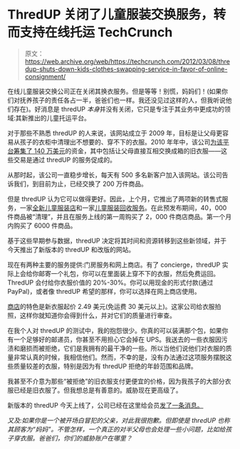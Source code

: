 # ThredUP 关闭了儿童服装交换服务，转而支持在线托运 TechCrunch

> 原文：<https://web.archive.org/web/https://techcrunch.com/2012/03/08/thredup-shuts-down-kids-clothes-swapping-service-in-favor-of-online-consignment/>

在线儿童服装交换公司正在关闭其换衣服务。但是等等！别慌，妈妈们！(如果你们对抚养孩子的责任各占一半，爸爸们也一样。我还没见过这样的人，但我听说他们存在)。好消息是 thredUP *本身*并没有关闭，它只是专注于其业务中更成功的领域:其新推出的儿童托运平台。

对于那些不熟悉 thredUP 的人来说，该网站成立于 2009 年，目标是让父母更容易从孩子的衣柜中清理出不想要的、穿不下的衣服。2010 年年中，该公司[为该平台筹集了 140 万美元](https://web.archive.org/web/20221209173616/https://beta.techcrunch.com/2010/07/07/kids-clothing-exchange-thredup-raises-1-4m-from-trinity-ventures-founder-collective-and-others/)的资金，其中包括让父母直接互相交换成箱的旧衣服——这些交易是通过 thredUP 的服务促成的。

从那时起，该公司一直稳步增长，每天有 500 多名新客户加入该网站。该公司告诉我们，到目前为止，已经交换了 200 万件商品。

但是 thredUP 认为它可以做得更好。因此，上个月，它推出了两项新的转售式服务，一家[全新儿童服装店](https://web.archive.org/web/20221209173616/http://www.thredup.com/items)和一家[儿童服装回收服务](https://web.archive.org/web/20221209173616/http://www.thredup.com/cleanout)。在此预发布期间，40，000 件商品被“清理”，并且在服务上线的第一周购买了 2，000 件商店商品。第一个月内购买了 6000 件商品。

基于这些早期参与数据，thredUP 决定将其时间和资源转移到这些新领域，并于今天推出了新版本的 thredUP 和改版的网站。

现在有两种主要的服务提供:门房服务和网上商店。有了 concierge，thredUP 实际上会给你邮寄一个礼包，你可以在里面装上穿不下的衣服，然后免费运回。ThredUP 会付给你衣服价值的 20%-30%。你可以用现金的形式付款(通过 PayPal)，或者像 thredUP 希望的那样，你可以选择在网上商店使用。

[商店](https://web.archive.org/web/20221209173616/http://www.thredup.com/items)的特色是新衣服起价 2.49 美元(免运费 30 美元以上)。这家公司给衣服拍照，这样你就知道你会得到什么，并对它们的质量进行审查。

在我个人对 thredUP 的测试中，我的抱怨很少。你真的可以装满那个包，如果你有一个足够好的邮递员，你甚至不用担心它会掉在 UPS。我送去的一些衣服因污渍和磨损而被拒绝，它们是我拥有的最干净的一些。所以当他们说他们对衣服的质量非常认真的时候，我相信他们。然而，不幸的是，没有办法通过这项服务摆脱这些质量较差的衣服，特别是因为有 thredUP 拒绝的年龄范围和品牌。

我甚至不介意为那些“被拒绝”的旧衣服支付更便宜的价格，因为我孩子的大部分衣服已经是旧衣服了。但我想总是有善意的。威胁现在更高级了。

新版本的 thredUP 今天上线了，公司已经在这里给会员[发了一条消息。](https://web.archive.org/web/20221209173616/http://blog.thredup.com/the-future-of-thredup)

*又及:如果你是一个被开场白冒犯的父亲，对此我很抱歉。但即使是 thredUP 也称其顾客为“妈妈”。不管怎样，一个真正的对半父母也会处理一些小问题，比如给孩子穿衣服。爸爸们，你们的威胁账户在哪里？*